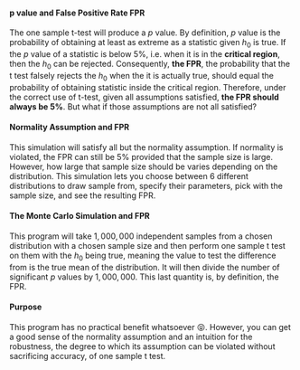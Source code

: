 
<h4>p value and False Positive Rate FPR</h4>

The one sample t-test will produce a $p$ value. By definition, $p$ value is the probability 
of obtaining at least as extreme as a statistic given $h_{0}$ is true. If the $p$ value of a statistic 
is below 5%, i.e. when it is in the __critical region__, then the $h_{0}$ can be rejected. Consequently, __the FPR__, 
the probability that the t test falsely rejects the $h_{0}$ when the it is actually true, 
should equal the probability of obtaining statistic inside the critical region. Therefore, under the 
correct use of t-test, given all assumptions satisfied, __the FPR should always be 5%__. But what if 
those assumptions are not all satisfied?

<h4>Normality Assumption and FPR</h4>

This simulation will satisfy all but the normality assumption. If normality is violated, the FPR can 
still be 5% provided that the sample size is large. However, how large that sample size should be varies 
depending on the distribution. This simulation lets you choose between 6 different distributions to draw 
sample from, specify their parameters, pick with the sample size, and see the resulting FPR.

<h4>The Monte Carlo Simulation and FPR</h4>

This program will take $1,000,000$ independent samples from a chosen distribution with a chosen sample 
size and then perform one sample t test on them with the $h_{0}$ being true, meaning the value to test 
the difference from is the true mean of the distribution. It will then divide the number of significant 
$p$ values by $1,000,000$. This last quantity is, by definition, the FPR.

<h4>Purpose</h4>

This program has no practical benefit whatsoever :stuck_out_tongue_closed_eyes:. 
However, you can get a good sense of the normality assumption and an intuition for the robustness, 
the degree to which its assumption can be violated without sacrificing accuracy, of one sample t test.

